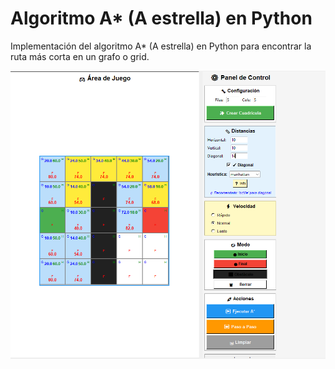 # Algoritmo A* (A estrella) en Python

Implementación del algoritmo A* (A estrella) en Python para encontrar la ruta más corta en un grafo o grid.

![Ejemplo visual del algoritmo A*](image/image.png)
